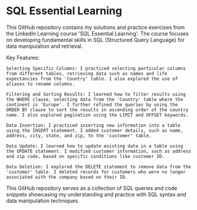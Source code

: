 # SQL Essential Learning
This GitHub repository contains my solutions and practice exercises from the LinkedIn Learning course 'SQL Essential Learning'. The course focuses on developing fundamental skills in SQL (Structured Query Language) for data manipulation and retrieval.

Key Features:

    Selecting Specific Columns: I practiced selecting particular columns from different tables, retrieving data such as names and life expectancies from the 'Country' table. I also explored the use of aliases to rename columns.

    Filtering and Sorting Results: I learned how to filter results using the WHERE clause, selecting data from the 'Country' table where the continent is 'Europe'. I further refined the queries by using the ORDER BY clause to sort the results in ascending order of the country name. I also explored pagination using the LIMIT and OFFSET keywords.

    Data Insertion: I practiced inserting new information into a table using the INSERT statement. I added customer details, such as name, address, city, state, and zip, to the 'customer' table.

    Data Update: I learned how to update existing data in a table using the UPDATE statement. I modified customer information, such as address and zip code, based on specific conditions like customer ID.

    Data Deletion: I explored the DELETE statement to remove data from the 'customer' table. I deleted records for customers who were no longer associated with the company based on their ID.

This GitHub repository serves as a collection of SQL queries and code snippets showcasing my understanding and practice with SQL syntax and data manipulation techniques.
